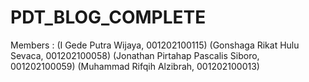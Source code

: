 # PDT_BLOG_COMPLETE

Members : 
(I Gede Putra Wijaya, 			          001202100115)
(Gonshaga Rikat Hulu Sevaca, 	        001202100058)
(Jonathan Pirtahap Pascalis Siboro, 	001202100059)
(Muhammad Rifqih Alzibrah, 	          001202100013)
